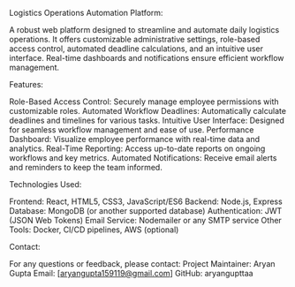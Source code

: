 Logistics Operations Automation Platform:

A robust web platform designed to streamline and automate daily logistics operations. It offers customizable administrative settings, role-based access control, automated deadline calculations, and an intuitive user interface. Real-time dashboards and notifications ensure efficient workflow management.

Features:

Role-Based Access Control: Securely manage employee permissions with customizable roles.
Automated Workflow Deadlines: Automatically calculate deadlines and timelines for various tasks.
Intuitive User Interface: Designed for seamless workflow management and ease of use.
Performance Dashboard: Visualize employee performance with real-time data and analytics.
Real-Time Reporting: Access up-to-date reports on ongoing workflows and key metrics.
Automated Notifications: Receive email alerts and reminders to keep the team informed.




Technologies Used:

Frontend: React, HTML5, CSS3, JavaScript/ES6
Backend: Node.js, Express
Database: MongoDB (or another supported database)
Authentication: JWT (JSON Web Tokens)
Email Service: Nodemailer or any SMTP service
Other Tools: Docker, CI/CD pipelines, AWS (optional)

Contact:

For any questions or feedback, please contact:
Project Maintainer: Aryan Gupta
Email: [aryangupta159119@gmail.com]
GitHub: aryangupttaa

